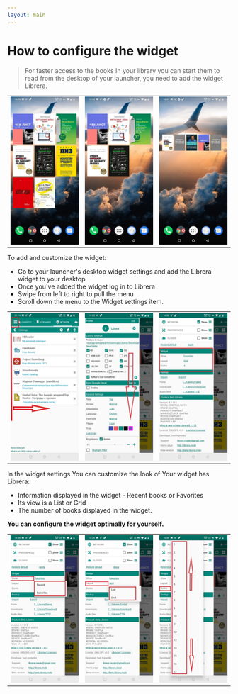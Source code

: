 ```yaml
---
layout: main
---
```


# How to configure the widget

> For faster access to the books In your library you can start them to read from the desktop of your launcher,
you need to add the widget Librera.

||||
|-|-|-|
|![](6.jpg)|![](9.jpg)|![](10.jpg)|

To add and customize the widget:

* Go to your launcher's desktop widget settings and add the Librera widget to your desktop 
* Once you've added the widget log in to Librera
* Swipe from left to right to pull the menu
* Scroll down the menu to the Widget settings item.

||||
|-|-|-|
|![](20.jpg)|![](21.jpg)|![](22.jpg)|

In the widget settings You can customize the look of Your widget has Librera:

* Information displayed in the widget - Recent books or Favorites
* Its view is a List or Grid
* The number of books displayed in the widget. 

**You can configure the widget optimally for yourself.**

||||
|-|-|-|
|![](2.jpg)|![](3.jpg)|![](4.jpg)|

